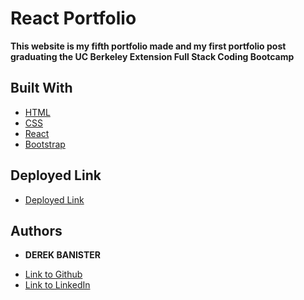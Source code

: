# React Portfolio

**This website is my fifth portfolio made and my first portfolio post graduating the UC Berkeley Extension Full Stack Coding Bootcamp** 

## Built With

* [HTML](https://developer.mozilla.org/en-US/docs/Web/HTML)
* [CSS](https://developer.mozilla.org/en-US/docs/Web/CSS)
* [React](https://reactjs.org/)
* [Bootstrap](https://getbootstrap.com/)


## Deployed Link

* [Deployed Link](https://derekbanister.github.io/portfolio/)


## Authors

* **DEREK BANISTER** 

- [Link to Github](https://github.com/DerekBanister)
- [Link to LinkedIn](https://www.linkedin.com/in/derek-banister/)